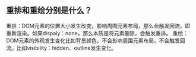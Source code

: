 ## 重排和重绘分别是什么？
重排：DOM元素的位置大小发生改变，影响周围元素布局，那么会触发回流，即重新渲染。如果dispaly：none，那么本质是将元素删除，会触发重排。
重绘：DOM元素的外观发生变化比如背景颜色，不会影响周围元素布局，不会触发回流。比如visibility：hidden、outline发生变化。